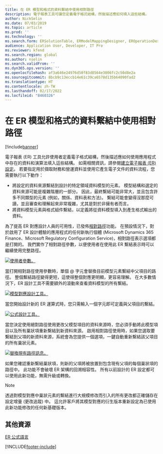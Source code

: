 ```yaml
---
title: 在 ER 模型和格式的資料繫結中使用相對路徑
description: 電子報表工具可讓您定義電子格式結構，然後描述應如何填入這些結構。
author: NickSelin
ms.date: 07/03/2019
ms.topic: article
ms.prod: ''
ms.technology: ''
ms.search.form: ERSolutionTable, ERModelMappingDesigner, EROperationDesigner, ERExpressionDesignerFormula
audience: Application User, Developer, IT Pro
ms.reviewer: kfend
ms.search.region: global
ms.author: nselin
ms.search.validFrom: ''
ms.dyn365.ops.version: ''
ms.openlocfilehash: af3a646e24976d50f83d8564e3006fc2c50d8e2a
ms.sourcegitcommit: 8bcb9c13eccb14e61c39ca6578d135b64090fad2
ms.translationtype: HT
ms.contentlocale: zh-TW
ms.lasthandoff: 02/17/2022
ms.locfileid: "8460326"
---
```

# <a name="use-a-relative-path-in-data-bindings-of-er-models-and-formats"></a>在 ER 模型和格式的資料繫結中使用相對路徑

[!include[banner](../includes/banner.md)]

電子報表 (ER) 工具允許使用者定義電子格式結構，然後描述應如何使用應用程式中存在的資料和演算法填入這些結構。 如需相關資訊，請參閱[建立電子報表 (ER) 設定](electronic-reporting-configuration.md)。 若要指定用於擷取財務和營運資料並使用它產生電子文件的資料流程，您需要執行以下動作：

- 將設定的資料來源繫結到設計的特定領域資料模型的元素。 模型結構和選定的資料來源可能是複雜階層的一部分。 因此，最終繫結可能非常大，並且包含許多不同類型的元素 (例如，關係、資料表和方法)。 繫結可能會變得沒那麼可讀，並且審查和理解起來非常複雜，尤其是對於非擁有者而言。 
- 將資料模型元素與格式組件繫結，以定義將從資料模型填入到產生格式輸出的資料。

為了提高 ER 對應設計人員的可用性，已發佈[相對路徑](er-formula-language.md#relative-path)功能。 在預設情況下，對於啟用了 ER 設計體驗的應用程式的任何新執行個體 (Microsoft Dynamics 365 Finance、Microsoft Regulatory Configuration Service)，相對路徑表示選項都是打開的。 我們實作了相對路徑參數，以便使用者在使用此 ER 繫結表示時可以繼續使用完整路徑。

[![使用者參數。](./media/relative-path-01.png)](./media/relative-path-01.png)

 
當打開相對路徑使用參數時，單個 @ 字元會替換目前模型元素繫結中父項目的路徑。 整個繫結路徑變得更短，這使得整個對應更明顯，更容易理解。 在大多數情況下，ER 設計工具不需要額外的滾動來查看資料模型的所有繫結。

[![模型對應設計工具。](./media/relative-path-02.png)](./media/relative-path-02.png)
 
當您開始設計新的 ER 運算式時，您只需輸入一個字元即可定義與父項目的繫結。

[![公式設計工具。](./media/relative-path-03.png)](./media/relative-path-03.png)
 
當您決定使用絕對路徑使用更改父模型項目的資料來源時，您必須手動將此模型項目以及所有巢狀項重新繫結到新資料來源。 啟用相對路徑使用時，如果您選取要繫結到父項的新資料來源，系統會為您提供一個選項，一鍵自動重新繫結該父項目的所有巢狀元素。

[![替換現有路徑訊息。](./media/relative-path-04.png)](./media/relative-path-04.png)
 
如果您確認重新繫結巢狀項，則新的父項將被放置到包含現有父項的每個巢狀項的路徑中。
此功能不會破壞 ER 架構的回溯相容性。 所有以前設計的 ER 設定都可以使用此新功能，無需升級或轉換。

> [!NOTE]
> 透過對模型對應中巢狀元素的繫結進行大規模修改而引入的所有更改都正確儲存在設定增量 (更改追蹤) 中。 這允許客戶將其模型對應的衍生版本重新設定為已使用此新功能修改的任何新基礎版本。

## <a name="additional-resources"></a>其他資源

[ER 公式語言](er-formula-language.md)


[!INCLUDE[footer-include](../../../includes/footer-banner.md)]
